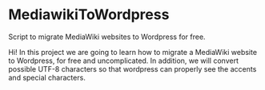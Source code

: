 # MediawikiToWordpress
Script to migrate MediaWiki websites to Wordpress for free. 

Hi! In this project we are going to learn how to migrate a MediaWiki website to Wordpress, for free and uncomplicated. In addition, we will convert possible UTF-8 characters so that wordpress can properly see the accents and special characters.




